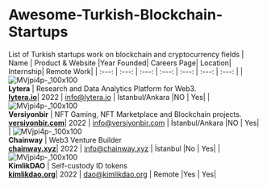 # Awesome-Turkish-Blockchain-Startups
List of Turkish startups work on blockchain and cryptocurrency fields
| Name    | Product & Website  |Year Founded| Careers Page| Location| Internship| Remote Work|
| :---:   | :---: | :---: |  :---: |  :---: |  :---: | :---: | 
| ![MVjpi4p-_100x100](https://user-images.githubusercontent.com/11755605/199733571-7cb1e55d-c135-4669-b6ab-180e43d6b81d.jpg) </br> **Lytera** | Research and Data Analytics Platform for Web3. </br> **[lytera.io](https://lytera.io/)**| 2022 | [info@lytera.io](mailto:info@lytera.io) | İstanbul/Ankara |NO | Yes|
| ![MVjpi4p-_100x100](https://avatars.githubusercontent.com/u/103737241?s=400&u=ad13361d26929d92d30bbe62d2635b8397e6e39f&v=4) </br> **Versiyonbir** | NFT Gaming, NFT Marketplace and Blockchain projects. </br> **[versiyonbir.com](https://www.versiyonbir.com/)**| 2022 | [info@versiyonbir.com](mailto:info@versiyonbir.com) | İstanbul/Ankara |NO | Yes|
| ![MVjpi4p-_100x100](https://avatars.githubusercontent.com/u/112274547?s=200&v=4) </br> **Chainway** | Web3 Venture Builder </br> **[chainway.xyz](https://chainway.xyz/)**| 2022 | [info@chainway.xyz](mailto:info@chainway.xyz) | İstanbul |No | Yes|
| ![MVjpi4p-_100x100](https://avatars.githubusercontent.com/u/100074307?s=200&v=4) </br> **KimlikDAO** | Self-custody ID tokens </br> **[kimlikdao.org](https://kimlikdao.org/)**| 2022 | [dao@kimlikdao.org](mailto:dao@kimlikdao.org) | Remote |Yes | Yes|
